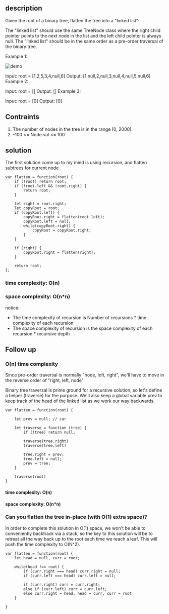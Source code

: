 ## description
Given the root of a binary tree, flatten the tree into a "linked list":

The "linked list" should use the same TreeNode class where the right child pointer points to the next node in the list and the left child pointer is always null.
The "linked list" should be in the same order as a pre-order traversal of the binary tree.
 

Example 1:

![demo](https://assets.leetcode.com/uploads/2021/01/14/flaten.jpg)

Input: root = [1,2,5,3,4,null,6]
Output: [1,null,2,null,3,null,4,null,5,null,6]
Example 2:

Input: root = []
Output: []
Example 3:

Input: root = [0]
Output: [0]


## Contraints
1. The number of nodes in the tree is in the range [0, 2000].
2. -100 <= Node.val <= 100


## solution
The first solution come up to my mind is using recursion, and flatten subtrees for current node

```
var flatten = function(root) {
    if (!root) return root;
    if (!root.left && !root.right) {
        return root;
    }

    let right = root.right;
    let copyRoot = root;
    if (copyRoot.left) {
        copyRoot.right = flatten(root.left);
        copyRoot.left = null;
        while(copyRoot.right) {
            copyRoot = copyRoot.right;
        }
    }

    if (right) {
        copyRoot.right = flatten(right);
    }

    return root;
};
```

### time complexity: O(n)
### space complexity: O(n*n)

notice: 
- The time complexity of recursion is Number of recursions * time complexity of each recursion
- The space complexity of recursion is the space complexity of each recursion * recursive depth



## Follow up
### O(n) time complexity
Since pre-order traversal is normally "node, left, right", we'll have to move in the reverse order of "right, left, node".

Binary tree traversal is prime ground for a recursive solution, so let's define a helper (traverse) for the purpose. We'll also keep a global variable prev to keep track of the head of the linked list as we work our way backwards.

```
var flatten = function(root) {

    let prev = null; // cur

    let traverse = function (tree) {
        if (!tree) return null;

        traverse(tree.right)
        traverse(tree.left)

        tree.right = prev;
        tree.left = null;
        prev = tree;
    }

    traverse(root)
}

```

#### time complexity: O(n)
#### space complexity: O(n*n)

### Can you flatten the tree in-place (with O(1) extra space)?
In order to complete this solution in O(1) space, we won't be able to conveniently backtrack via a stack, so the key to this solution will be to retreat all the way back up to the root each time we reach a leaf. This will push the time complexity to O(N^2).

```
var flatten = function(root) {
    let head = null, curr = root;

    while(head !== root) {
        if (curr.right === head) curr.right = null;
        if (curr.left === head) curr.left = null;

        if (curr.right) curr = curr.right;
        else if (curr.left) curr = curr.left;
        else curr.right = head, head = curr, curr = root
    }

}
```
